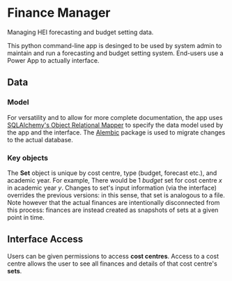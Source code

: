 # Finance Manager
Managing HEI forecasting and budget setting data. 

This python command-line app is desinged to be used by system admin to maintain and run a forecasting and budget setting system. End-users use a Power App to actually interface. 

## Data ##

### Model ###

For versatility and to allow for more complete documentation, the app uses [SQLAlchemy's Object Relational Mapper](https://docs.sqlalchemy.org/en/13/orm/index.html) to specify the data model used by the app and the interface. The [Alembic](https://alembic.sqlalchemy.org/en/latest/index.html) package is used to migrate changes to the actual database. 

### Key objects ### 

The **Set** object is unique by cost centre, type (budget, forecast etc.), and academic year. For example, There would be 1 *budget* set for cost centre *x* in academic year *y*. Changes to set's input information (via the interface) overrides the previous versions: in this sense, that set is analogous to a file. Note however that the actual finances are intentionally disconnected from this process: finances are instead created as snapshots of sets at a given point in time.



## Interface Access ##

Users can be given permissions to access **cost centres**. Access to a cost centre allows the user to see all finances and details of that cost centre's **sets**. 

